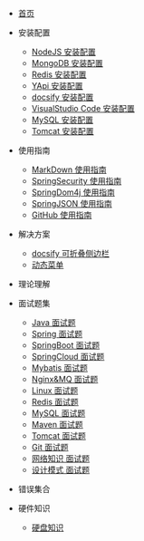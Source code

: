 * [首页](/)

* 安装配置
  * [NodeJS 安装配置](md_file/documents/01_NodeJS/details.md)
  * [MongoDB 安装配置](md_file/documents/02_MongoDB/details.md)
  * [Redis 安装配置](md_file/documents/03_Redis/details.md)
  * [YApi 安装配置](md_file/documents/04_YApi/details.md)
  * [docsify 安装配置](md_file/documents/05_docsify/details.md)
  * [VisualStudio Code 安装配置](md_file/documents/06_VisualStudioCode/details.md)
  * [MySQL 安装配置](md_file/documents/07_MySQL/details.md)
  * [Tomcat 安装配置](md_file/documents/08_Tomcat/details.md)

* 使用指南
  * [MarkDown 使用指南](md_file/guidelines/01_MarkDown/details.md)
  * [SpringSecurity 使用指南](md_file/guidelines/02_SpringSecurity/details.md)
  * [SpringDom4j 使用指南](md_file/guidelines/03_Dom4j_Spring/details.md)
  * [SpringJSON 使用指南](md_file/guidelines/04_JSON_Spring/details.md)
  * [GitHub 使用指南](md_file/guidelines/05_GitHub/details.md)
  
* 解决方案
  * [docsify 可折叠侧边栏](md_file/solutions/01_docsify_sidebar_collapse/details.md)
  * [动态菜单](md_file/solutions/02_dynamic_menu/details.md)

* 理论理解

* 面试题集
  * [Java 面试题](md_file/interview/01_Java/details.md)
  * [Spring 面试题](md_file/interview/02_Spring/details.md)
  * [SpringBoot 面试题](md_file/interview/03_SpringBoot/details.md)
  * [SpringCloud 面试题](md_file/interview/04_SpringCloud/details.md)
  * [Mybatis 面试题](md_file/interview/05_Mybatis/details.md)
  * [Nginx&MQ 面试题](md_file/interview/06_Nginx&MQ/details.md)
  * [Linux 面试题](md_file/interview/07_Linux/details.md)
  * [Redis 面试题](md_file/interview/08_Redis/details.md)
  * [MySQL 面试题](md_file/interview/09_MySQL/details.md)
  * [Maven 面试题](md_file/interview/10_Maven/details.md)
  * [Tomcat 面试题](md_file/interview/11_Tomcat/details.md)
  * [Git 面试题](md_file/interview/12_Git/details.md)
  * [网络知识 面试题](md_file/interview/13_Network/details.md)
  * [设计模式 面试题](md_file/interview/14_DesignPattern/details.md)
  
* 错误集合

* 硬件知识
  * [硬盘知识](md_file/hardware/01_harddisk/details.md)
